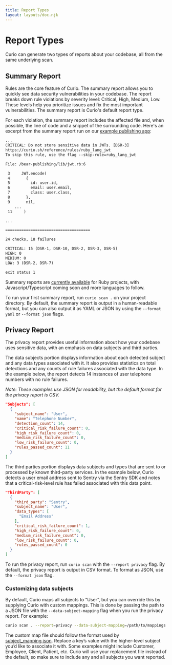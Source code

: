 ```yaml
---
title: Report Types
layout: layouts/doc.njk
---
```


# Report Types

Curio can generate two types of reports about your codebase, all from the same underlying scan.

## Summary Report

Rules are the core feature of Curio. The summary report allows you to quickly see data security vulnerabilities in your codebase. The report breaks down rule violations by severity level: Critical, High, Medium, Low. These levels help you prioritize issues and fix the most important vulnerabilities. The summary report is Curio's default report type.

For each violation, the summary report includes the affected file and, when possible, the line of code and a snippet of the surrounding code. Here's an excerpt from the summary report run on our [example publishing app](https://github.com/Bearer/bear-publishing):

```txt
...
CRITICAL: Do not store sensitive data in JWTs. [DSR-3]
https://curio.sh/reference/rules/ruby_lang_jwt
To skip this rule, use the flag --skip-rule=ruby_lang_jwt

File: /bear-publishing/lib/jwt.rb:6

 3     JWT.encode(
 4       {
 5         id: user.id,
 6         email: user.email,
 7         class: user.class,
 8       },
 9       nil,
 	...
 11     )

...

=====================================

24 checks, 18 failures

CRITICAL: 15 (DSR-1, DSR-10, DSR-2, DSR-3, DSR-5)
HIGH: 0
MEDIUM: 0
LOW: 3 (DSR-2, DSR-7)

exit status 1
```

Summary reports are [currently available](/reference/supported-languages/) for Ruby projects, with Javascript/Typescript coming soon and more languages to follow.

To run your first summary report, run `curio scan .` on your project directory. By default, the summary report is output in a human-readable format, but you can also output it as YAML or JSON by using the `--format yaml` or `--format json` flags.

## Privacy Report

The privacy report provides useful information about how your codebase uses sensitive data, with an emphasis on data subjects and third parties.

The data subjects portion displays information about each detected subject and any data types associated with it. It also provides statistics on total detections and any counts of rule failures associated with the data type. In the example below, the report detects 14 instances of user telephone numbers with no rule failures.

_Note: These examples use JSON for readability, but the default format for the privacy report is CSV._

```json
"Subjects": [
  {
    "subject_name": "User",
    "name": "Telephone Number",
    "detection_count": 14,
    "critical_risk_failure_count": 0,
    "high_risk_failure_count": 0,
    "medium_risk_failure_count": 0,
    "low_risk_failure_count": 0,
    "rules_passed_count": 11
  }
]
```


The third parties portion displays data subjects and types that are sent to or processed by known third-party services. In the example below, Curio detects a user email address sent to Sentry via the Sentry SDK and notes that a critical-risk-level rule has failed associated with this data point.

```json
"ThirdParty": [
  {
    "third_party": "Sentry",
    "subject_name": "User",
    "data_types": [
      "Email Address"
    ],
    "critical_risk_failure_count": 1,
    "high_risk_failure_count": 0,
    "medium_risk_failure_count": 0,
    "low_risk_failure_count": 0,
    "rules_passed_count": 0
  }
]
```

To run the privacy report, run `curio scan` with the `--report privacy` flag. By default, the privacy report is output in CSV format. To format as JSON, use the `--format json` flag.

### Customizing data subjects

By default, Curio maps all subjects to “User”, but you can override this by supplying Curio with custom mappings. This is done by passing the path to a JSON file with the `--data-subject-mapping` flag when you run the privacy report. For example:

```bash
curio scan . --report=privacy --data-subject-mapping=/path/to/mappings.json
```

The custom map file should follow the format used by [subject_mapping.json](https://github.com/Bearer/curio/blob/main/pkg/classification/db/subject_mapping.json). Replace a key’s value with the higher-level subject you’d like to associate it with. Some examples might include Customer, Employee, Client, Patient, etc. Curio will use your replacement file instead of the default, so make sure to include any and all subjects you want reported.
